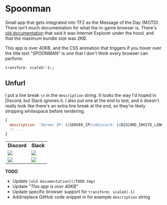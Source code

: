 # Spoonman

Small app that gets integrated into TF2 as the Message of the Day (MOTD). There isn't much documentation for what the in-game browser is. There's [old documentation](/TODO.tmp) that said it was Internet Explorer under the hood, and that the maximum bundle size was 2KB.

This app is over 40KB, and the CSS animation that triggers if you hover over the title text "SPOONMAN" is one that I don't think every browser can perform:

```css
transform: scaleX(-1);
```

## Unfurl

I put a line break `\n` in the `description` string. It looks the way I'd hoped in Discord, but Slack ignores it. I also put one at the end to test, and it doesn't really look like there's an extra line break at the end, so they're likely stripping whitespace before rendering.

```js
{
  description: `Server IP: ${SERVER_IP}\nDiscord: ${DISCORD_INVITE_LINK}\n`,
  // ...
}
```

<table>
  <tbody>
    <tr>
      <td><b>Discord</b></td>
      <td><b>Slack</b></td>
    </tr>
    <tr>
      <td><img src="https://i.imgur.com/o6R65BN.png" /></td>
      <td><img src="https://i.imgur.com/2moEEcs.png" /></td>
    </tr>
        <tr>
      <td><img src="https://i.imgur.com/hQ5BHuE.png" /></td>
      <td><img src="https://i.imgur.com/xjd6LCNm.png" /></td>
    </tr>
  </tbody>
</table>

**TODO**

- Update `[old documentation](/TODO.tmp)`
- Update _"This app is over 40KB"_
- Update specific browser support for `transform: scaleX(-1)`
- Add/replace GitHub code snippet in for example `description` string
